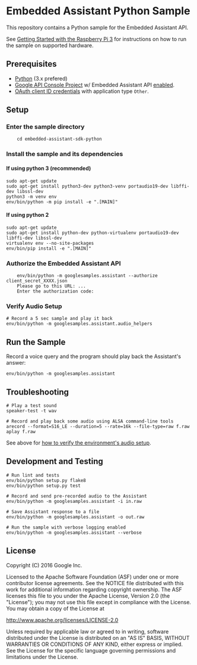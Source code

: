 Embedded Assistant Python Sample
================================

This repository contains a Python sample for the Embedded Assistant API.

See
[Getting Started with the Raspberry Pi 3](https://developers.google.com/assistant/) for
instructions on how to run the sample on supported hardware.

## Prerequisites
- [Python](https://www.python.org/) (3.x prefered)
- [Google API Console Project](https://console.developers.google.com) w/ Embedded Assistant API [enabled](https://console.developers.google.com/apis).
- [OAuth client ID credentials](https://console.developers.google.com/apis/credentials) with application type `Other`.

## Setup

### Enter the sample directory

        cd embedded-assistant-sdk-python

### Install the sample and its dependencies

#### If using python 3 (recommended)

    sudo apt-get update
    sudo apt-get install python3-dev python3-venv portaudio19-dev libffi-dev libssl-dev
    python3 -m venv env
    env/bin/python -m pip install -e ".[MAIN]"

#### If using python 2

    sudo apt-get update
    sudo apt-get install python-dev python-virtualenv portaudio19-dev libffi-dev libssl-dev
    virtualenv env --no-site-packages
    env/bin/pip install -e ".[MAIN]"

### Authorize the Embedded Assistant API

        env/bin/python -m googlesamples.assistant --authorize client_secret_XXXX.json
        Please go to this URL: ...
        Enter the authorization code:

### Verify Audio Setup

```
# Record a 5 sec sample and play it back
env/bin/python -m googlesamples.assistant.audio_helpers
```

## Run the Sample

Record a voice query and the program should play back the Assistant's answer:

```
env/bin/python -m googlesamples.assistant
```

## Troubleshooting

```
# Play a test sound
speaker-test -t wav

# Record and play back some audio using ALSA command-line tools
arecord --format=S16_LE --duration=5 --rate=16k --file-type=raw f.raw
aplay f.raw
```

See above for [how to verify the environment's audio setup](#Verify-Audio-Setup).

## Development and Testing

```
# Run lint and tests
env/bin/python setup.py flake8
env/bin/python setup.py test

# Record and send pre-recorded audio to the Assistant
env/bin/python -m googlesamples.assistant -i in.raw

# Save Assistant response to a file
env/bin/python -m googlesamples.assistant -o out.raw

# Run the sample with verbose logging enabled
env/bin/python -m googlesamples.assistant --verbose
```

## License

Copyright (C) 2016 Google Inc.

Licensed to the Apache Software Foundation (ASF) under one or more contributor
license agreements.  See the NOTICE file distributed with this work for
additional information regarding copyright ownership.  The ASF licenses this
file to you under the Apache License, Version 2.0 (the "License"); you may not
use this file except in compliance with the License.  You may obtain a copy of
the License at

  http://www.apache.org/licenses/LICENSE-2.0

Unless required by applicable law or agreed to in writing, software
distributed under the License is distributed on an "AS IS" BASIS, WITHOUT
WARRANTIES OR CONDITIONS OF ANY KIND, either express or implied.  See the
License for the specific language governing permissions and limitations under
the License.
